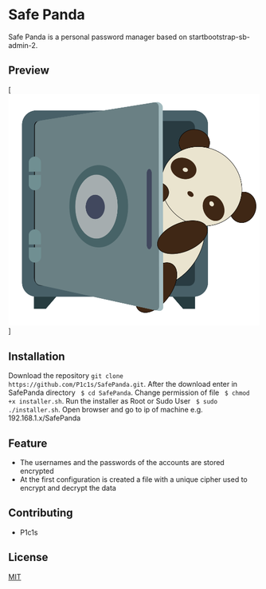 # Safe Panda

Safe Panda is a personal password manager based on startbootstrap-sb-admin-2.

## Preview

[![Safe Panda Preview](https://raw.githubusercontent.com/P1c1s/SafePanda/master/img/safePanda.png)]

## Installation


Download the repository `git clone https://github.com/P1c1s/SafePanda.git`.
After the download enter in SafePanda directory
` $ cd SafePanda`.
Change permission of file
` $ chmod +x installer.sh`.
Run the installer as Root or Sudo User
` $ sudo ./installer.sh`.
Open browser and go to ip of machine e.g. 192.168.1.x/SafePanda

## Feature

- The usernames and the passwords of the accounts are stored encrypted
- At the first configuration is created a file with a unique cipher used to encrypt and decrypt the data


## Contributing

- P1c1s

## License
[MIT](https://choosealicense.com/licenses/mit/)
